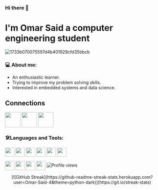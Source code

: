### Hi there 👋
# I'm Omar Said a computer engineering student

![1733b070075597d4b401929cfd35bbcb](https://user-images.githubusercontent.com/87082462/193068817-07d7b55c-aca6-49b6-b807-d050c05e65e5.gif)
### 💻 **About me:**
- An enthusiastic learner.
- Trying to improve my problem solving skills. 
- Interested in embedded systems and data science.
## Connections
<a href="https://www.linkedin.com/in/omar-salah-7a9287218/" target="blank"><img align="center" src="https://img.shields.io/badge/LinkedIn-0077B5?style=for-the-badge&logo=linkedin&logoColor=white" height="50" /></a>
<a href="https://mail.google.com/a/?view=cm&fs=1&to=osazizsg1@gmail.com" target="blank"><img align="center" src="https://img.shields.io/badge/Gmail-D14836?style=for-the-badge&logo=gmail&logoColor=white" height="50" /></a>
<a href="https://codeforces.com/profile/osazizsg1" target="blank"><img align="center" src="https://img.shields.io/badge/Codeforces-445f9d?style=for-the-badge&logo=Codeforces&logoColor=white" height="50" /></a>
### 🛠️**Languages and Tools:**
<img  align="center" src="https://img.shields.io/badge/C%2B%2B-00599C?style=for-the-badge&logo=c%2B%2B&logoColor=white" height="30" /></a>
<img  align="center" src="https://img.shields.io/badge/C%23-239120?style=for-the-badge&logo=c-sharp&logoColor=white" height="30" /></a>
<img  align="center" src="https://img.shields.io/badge/C-00599C?style=for-the-badge&logo=c&logoColor=white" height="30" /></a>
<img align="center" src="https://img.shields.io/badge/Dart-0175C2?style=for-the-badge&logo=dart&logoColor=white" height="30" /></a>
<img align="center" src="https://img.shields.io/badge/PHP-777BB4?style=for-the-badge&logo=php&logoColor=white" height="30" /></a>
<img align="center" src="https://img.shields.io/badge/Python-FFD43B?style=for-the-badge&logo=python&logoColor=blue" height="30" /></a>
<br>

<img align="center" src="https://img.shields.io/badge/Flutter-02569B?style=for-the-badge&logo=flutter&logoColor=white" height="30" /></a>
<img align="center" src="https://img.shields.io/badge/MySQL-005C84?style=for-the-badge&logo=mysql&logoColor=white" height="30" /></a>
<img align="center" src="https://img.shields.io/badge/Eclipse-2C2255?style=for-the-badge&logo=eclipse&logoColor=white" height="30" /></a>
<img align="center" src="https://img.shields.io/badge/Arduino-00979D?style=for-the-badge&logo=Arduino&logoColor=white" height="30" /></a>
![Profile views](https://gpvc.arturio.dev/Omar-Said-4)
<div align="center">
[![GitHub Streak](https://github-readme-streak-stats.herokuapp.com?user=Omar-Said-4&theme=python-dark)](https://git.io/streak-stats)
</div>
